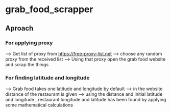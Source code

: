 # grab_food_scrapper

## Aproach 

### For applying proxy 

--> Get list of proxy from https://free-proxy-list.net 
--> choose any random proxy from the received list
--> Using that proxy open the grab food website and scrap the things

### For finding latitude and longitude

--> Grab food takes one latitude and longitude by default
--> in the website distance of the restaurant is given 
--> using the distance and initial latitude and longitude , restaurant longitude and latitude has been found by applying some mathematical calculations
